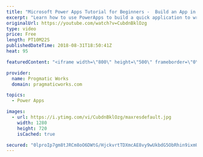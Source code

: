 ```yaml
---
title: "Microsoft Power Apps Tutorial for Beginners -  Build an App in 5 Minutes"
excerpt: "Learn how to use PowerApps to build a quick application to write data to an Excel Spreadsheet. In this quick tutorial, you'll be off to the races with Power Apps by building an app from data.  For more Power Apps and Power Platform training, please visit us: https://pragmaticworkstraining.com  - - -"
originalUrl: https://youtube.com/watch?v=CubdnBklOzg
type: video
price: Free
length: PT10M22S
publishedDateTime: 2018-08-31T18:50:41Z
heat: 95

featuredContent: "<iframe width=\"800\" height=\"500\" frameborder=\"0\" src=\"https://www.youtube.com/embed/CubdnBklOzg\" allow=\"accelerometer; autoplay; encrypted-media; gyroscope; picture-in-picture\" allowfullscreen></iframe>"

provider:
  name: Progmatic Works
  domain: pragmaticworks.com

topics:
  - Power Apps

images:
  - url: https://i.ytimg.com/vi/CubdnBklOzg/maxresdefault.jpg
    width: 1280
    height: 720
    isCached: true

secured: "0lproIp7gm8tJRCm8oO6DWtG/HjckvrtTDXmcAE8vy9wUkbdG5ObRhin9ixmU0UZJ+QoFWGrYrnbqfp+lX5ymEvglyAZ/9axmqmkKDORH2w1u5bjCHqxrj5qSEwzm2RHrMobSp7WIAkiomHYB7zyuoMGEBQ8ARGJImOw+6WqBGHB60gUMJRh+tem5P45tS6mq040BJy6mtgLkulW670wssl0rNMxBpVuN7X/ei28MIK9gFjNKiBNmU0aY+vfY+jy/MMtz4p6weIaw7y4v3J5hBle6VTPGt9FzOSBMZLD8lTCPxVmbTC5TTqdjJurs6KreqUegKcrR3U/N/Ryi0T1q2D8tKbEJ2KugHKbwjvIQS2i2aOxeHZZ0S+d79nTQO79gxiVifX9Q//UqFDZZypuzEXp8er4xZBQXU9LU/4Ft8u1HvWLsgO1VhIQBosL2/d3;s6tqG9gRDC89RMBRe0a7Zw=="
---
```


